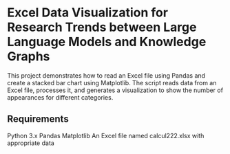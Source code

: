 # Excel Data Visualization for Research Trends between Large Language Models and Knowledge Graphs
This project demonstrates how to read an Excel file using Pandas and create a stacked bar chart using Matplotlib. The script reads data from an Excel file, processes it, and generates a visualization to show the number of appearances for different categories.

## Requirements
Python 3.x
Pandas
Matplotlib
An Excel file named calcul222.xlsx with appropriate data
